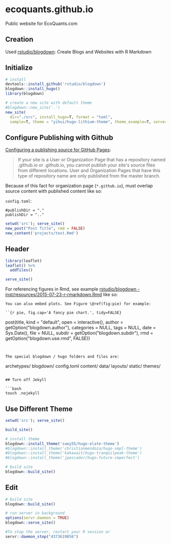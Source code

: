 # ecoquants.github.io

Public website for EcoQuants.com

## Creation

Used [rstudio/blogdown](https://github.com/rstudio/blogdown): Create Blogs and Websites with R Markdown

## Initialize

```r
# install
devtools::install_github('rstudio/blogdown')
blogdown::install_hugo()
library(blogdown)

# create a new site with default theme
#blogdown::new_site('.')
new_site(
  dir="./src", install_hugo=T, format = "toml", 
  sample=T, theme = "yihui/hugo-lithium-theme", theme_example=T, serve=F)
```

## Configure Publishing with Github

[Configuring a publishing source for GitHub Pages](https://help.github.com/articles/configuring-a-publishing-source-for-github-pages/):

> If your site is a User or Organization Page that has a repository named <username>.github.io or <orgname>.github.io, you cannot publish your site's source files from different locations. User and Organization Pages that have this type of repository name are only published from the master branch.

Because of this fact for organization page (`*.github.io`), must overlap source content with published content like so:

`config.toml`:

```
#publishDir = "."
publishDir = ".."
```

```r
setwd('src'); serve_site()
new_post("Post Title", rmd = FALSE)
new_content('projects/test.Rmd')
```

## Header

```r
library(leaflet)
leaflet() %>%
  addTiles()
```

```r
serve_site()
```

For referencing figures in Rmd, see example [rstudio/blogdown - inst/resources/2015-07-23-r-rmarkdown.Rmd](https://raw.githubusercontent.com/rstudio/blogdown/35dc95a3896ca23fa7dfa0a38044a3c9e9714ce1/inst/resources/2015-07-23-r-rmarkdown.Rmd) like so:

```
You can also embed plots. See Figure \@ref(fig:pie) for example:

``{r pie, fig.cap='A fancy pie chart.', tidy=FALSE}
```

post(title, kind = "default", open = interactive(), 
    author = getOption("blogdown.author"), categories = NULL, 
    tags = NULL, date = Sys.Date(), file = NULL, subdir = getOption("blogdown.subdir"), 
    rmd = getOption("blogdown.use.rmd", FALSE))
```


The special blogdown / hugo folders and files are:

```
archetypes/
blogdown/
config.toml
content/
data/
layouts/
static/
themes/
```

## Turn off Jekyll

```bash
touch .nojekyll
```

## Use Different Theme

```r
setwd('src'); serve_site()

build_site()

# install theme
blogdown::install_theme('saey55/hugo-elate-theme')
#blogdown::install_theme('christianmendoza/hugo-smpl-theme')
#blogdown::install_theme('kakawait/hugo-tranquilpeak-theme')
#blogdown::install_theme('jpescador/hugo-future-imperfect')

# build site
blogdown::build_site()
```

## Edit

```r
# build site
blogdown::build_site()

# run server in background
options(servr.daemon = TRUE)
blogdown::serve_site()

#To stop the server, restart your R session or
servr::daemon_stop("4373619856")
```


